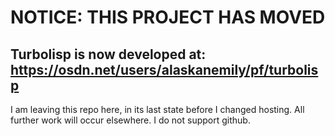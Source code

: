 NOTICE: THIS PROJECT HAS MOVED
==============================
Turbolisp is now developed at: https://osdn.net/users/alaskanemily/pf/turbolisp
-------------------------------------------------------------------------------

I am leaving this repo here, in its last state before I changed hosting. All further work will occur elsewhere. I do not support github.
